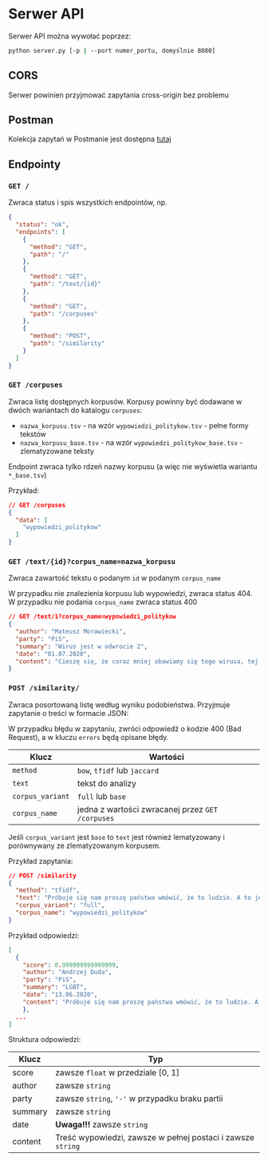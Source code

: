 # Serwer API
Serwer API można wywołać poprzez:
``` bash
python server.py [-p | --port numer_portu, domyślnie 8080]
```

## CORS
Serwer powinien przyjmować zapytania cross-origin bez problemu

## Postman
Kolekcja zapytań w Postmanie jest dostępna [tutaj](./ziwg.postman_collection.json)

## Endpointy

### ``GET /``
Zwraca status i spis wszystkich endpointów, np.
``` json
{
  "status": "ok",
  "endpoints": [
    {
      "method": "GET",
      "path": "/"
    },
    {
      "method": "GET",
      "path": "/text/{id}"
    },
    {
      "method": "GET",
      "path": "/corpuses"
    },
    {
      "method": "POST",
      "path": "/similarity"
    }
  ]
}
```

### ``GET /corpuses``
Zwraca listę dostępnych korpusów. Korpusy powinny być dodawane w dwóch
wariantach do katalogu `corpuses`:
* `nazwa_korpusu.tsv` - na wzór `wypowiedzi_politykow.tsv` - pełne formy tekstów
* `nazwa_korpusu_base.tsv` - na wzór `wypowiedzi_politykow_base.tsv` - zlematyzowane teksty

Endpoint zwraca tylko rdzeń nazwy korpusu (a więc nie wyświetla wariantu `*_base.tsv`)

Przykład:
``` json
// GET /corpuses
{
  "data": [
    "wypowiedzi_politykow"
  ]
}
```

### ``GET /text/{id}?corpus_name=nazwa_korpusu``
Zwraca zawartość tekstu o podanym ``id`` w podanym ``corpus_name``

W przypadku nie znalezienia korpusu lub wypowiedzi, zwraca status 404.
W przypadku nie podania `corpus_name` zwraca status 400
``` json
// GET /text/1?corpus_name=wypowiedzi_politykow
{
  "author": "Mateusz Morawiecki",
  "party": "PiS",
  "summary": "Wirus jest w odwrocie 2",
  "date": "01.07.2020",
  "content": "Cieszę się, że coraz mniej obawiamy się tego wirusa, tej epidemii. To jest dobre podejście, bo on jest w odwrocie. Już teraz nie trzeba się go bać. Trzeba pójść na wybory tłumnie 12 lipca. Wszyscy, zwłaszcza seniorzy, nie obawiajmy się, idźmy na wybory. To ważne, żeby móc kontynuować tę sprawiedliwą linię rozwoju."
}
```

### ``POST /similarity/``
Zwraca posortowaną listę według wyniku podobieństwa. Przyjmuje zapytanie o treści w formacie JSON:

W przypadku błędu w zapytaniu, zwróci odpowiedź o kodzie 400 (Bad Request), a w kluczu `errors` będą opisane błędy.

| Klucz  | Wartości |
| -----  | -------- |
| `method` | ``bow``, ``tfidf`` lub ``jaccard`` |
| `text`   | tekst do analizy |
| `corpus_variant` | `full` lub `base` |
| `corpus_name` | jedna z wartości zwracanej przez ``GET /corpuses`` |

Jeśli `corpus_variant` jest `base` to `text` jest również lematyzowany i porównywany ze zlematyzowanym korpusem.

Przykład zapytania:
``` json
// POST /similarity
{
  "method": "tfidf",
  "text": "Próbuje się nam proszę państwa wmówić, że to ludzie. A to jest po prostu ideologia. Jeżeli ktoś ma jakiekolwiek wątpliwości, czy to jest ideologia, czy nie, to niech sobie zajrzy w karty historii i zobaczy, jak wyglądało na świecie budowanie ruchu LGBT, niech zobaczy jak wyglądało budowanie tej ideologii, jakie poglądy głosili ci, którzy ją budowali.",
  "corpus_variant": "full",
  "corpus_name": "wypowiedzi_politykow"
}
```

Przykład odpowiedzi:
``` json
[
  {
    "score": 0.999999999999999,
    "author": "Andrzej Duda",
    "party": "PiS",
    "summary": "LGBT",
    "date": "13.06.2020",
    "content": "Próbuje się nam proszę państwa wmówić, że to ludzie. A to jest po prostu ideologia. Jeżeli ktoś ma jakiekolwiek wątpliwości, czy to jest ideologia, czy nie, to niech sobie zajrzy w karty historii i zobaczy, jak wyglądało na świecie budowanie ruchu LGBT, niech zobaczy jak wyglądało budowanie tej ideologii, jakie poglądy głosili ci, którzy ją budowali."
    },
  ...
]
```

Struktura odpowiedzi:

| Klucz | Typ |
| --- | --- |
| score | zawsze `float` w przedziale [0, 1] |
| author | zawsze `string` |
| party | zawsze `string`, `'-'` w przypadku braku partii |
| summary | zawsze `string` |
| date | **Uwaga!!!** zawsze `string` |
| content | Treść wypowiedzi, zawsze w pełnej postaci i zawsze `string` |